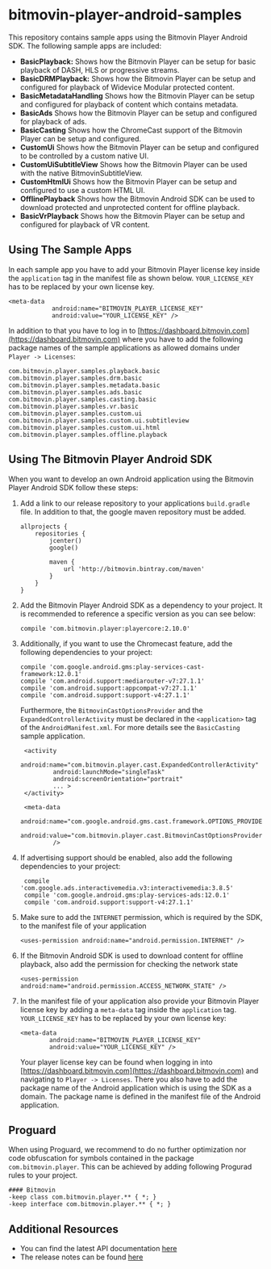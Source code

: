 # bitmovin-player-android-samples
This repository contains sample apps using the Bitmovin Player Android SDK. The following sample apps are included:

+   **BasicPlayback:** Shows how the Bitmovin Player can be setup for basic playback of DASH, HLS or progressive streams.
+   **BasicDRMPlayback:** Shows how the Bitmovin Player can be setup and configured for playback of Widevice Modular protected content.
+   **BasicMetadataHandling** Shows how the Bitmovin Player can be setup and configured for playback of content which contains metadata.
+   **BasicAds** Shows how the Bitmovin Player can be setup and configured for playback of ads.  
+   **BasicCasting** Shows how the ChromeCast support of the Bitmovin Player can be setup and configured.
+   **CustomUi** Shows how the Bitmovin Player can be setup and configured to be controlled by a custom native UI.
+   **CustomUiSubtitleView** Shows how the Bitmovin Player can be used with the native BitmovinSubtitleView.
+   **CustomHtmlUi** Shows how the Bitmovin Player can be setup and configured to use a custom HTML UI.
+   **OfflinePlayback** Shows how the Bitmovin Android SDK can be used to download protected and unprotected content for offline playback.
+   **BasicVrPlayback** Shows how the Bitmovin Player can be setup and configured for playback of VR content.

## Using The Sample Apps
In each sample app you have to add your Bitmovin Player license key inside the `application` tag in the manifest file as shown below. `YOUR_LICENSE_KEY` has to be replaced by your own license key.
    
    <meta-data
                android:name="BITMOVIN_PLAYER_LICENSE_KEY"
                android:value="YOUR_LICENSE_KEY" />

In addition to that you have to log in to [https://dashboard.bitmovin.com](https://dashboard.bitmovin.com) where you have to add the following package names of the sample applications as allowed domains under `Player -> Licenses`:

    com.bitmovin.player.samples.playback.basic
    com.bitmovin.player.samples.drm.basic
    com.bitmovin.player.samples.metadata.basic
    com.bitmovin.player.samples.ads.basic
    com.bitmovin.player.samples.casting.basic
    com.bitmovin.player.samples.vr.basic
    com.bitmovin.player.samples.custom.ui
    com.bitmovin.player.samples.custom.ui.subtitleview
    com.bitmovin.player.samples.custom.ui.html
    com.bitmovin.player.samples.offline.playback

## Using The Bitmovin Player Android SDK
When you want to develop an own Android application using the Bitmovin Player Android SDK follow these steps:

1.  Add a link to our release repository to your applications `build.gradle` file. In addition to that, the google maven repository must be added.
    
        allprojects {
            repositories {
                jcenter()
                google()
                
                maven {
                    url 'http://bitmovin.bintray.com/maven'
                }
            }
        }
        
1.  Add the Bitmovin Player Android SDK as a dependency to your project. It is recommended to reference a specific version as you can see below:

        compile 'com.bitmovin.player:playercore:2.10.0'
        
1.  Additionally, if you want to use the Chromecast feature, add the following dependencies to your project:
    
        compile 'com.google.android.gms:play-services-cast-framework:12.0.1'
        compile 'com.android.support:mediarouter-v7:27.1.1'
        compile 'com.android.support:appcompat-v7:27.1.1'
        compile 'com.android.support:support-v4:27.1.1'
         
    Furthermore, the `BitmovinCastOptionsProvider` and the `ExpandedControllerActivity` must be declared in the `<application>` tag of the `AndroidManifest.xml`. 
    For more details see the  `BasicCasting` sample application.
    
         <activity
                 android:name="com.bitmovin.player.cast.ExpandedControllerActivity"
                 android:launchMode="singleTask"
                 android:screenOrientation="portrait"
                 ... >
         </activity>
    
         <meta-data
                 android:name="com.google.android.gms.cast.framework.OPTIONS_PROVIDER_CLASS_NAME"
                 android:value="com.bitmovin.player.cast.BitmovinCastOptionsProvider"
                 />
    
1.  If advertising support should be enabled, also add the following dependencies to your project:

         compile 'com.google.ads.interactivemedia.v3:interactivemedia:3.8.5'
         compile 'com.google.android.gms:play-services-ads:12.0.1'
         compile 'com.android.support:support-v4:27.1.1'

1.  Make sure to add the `INTERNET` permission, which is required by the SDK, to the manifest file of your application
        
        <uses-permission android:name="android.permission.INTERNET" />

1.  If the Bitmovin Android SDK is used to download content for offline playback, also add the permission for checking the network state

        <uses-permission android:name="android.permission.ACCESS_NETWORK_STATE" />

1.  In the manifest file of your application also provide your Bitmovin Player license key by adding a `meta-data` tag inside the `application` tag. `YOUR_LICENSE_KEY` has to be replaced by your own license key:

        <meta-data
                android:name="BITMOVIN_PLAYER_LICENSE_KEY"
                android:value="YOUR_LICENSE_KEY" />

    Your player license key can be found when logging in into [https://dashboard.bitmovin.com](https://dashboard.bitmovin.com) and navigating to `Player -> Licenses`. There you also have to add the package name of the Android application which is using the SDK as a domain. The package name is defined in the manifest file of the Android application.

## Proguard

When using Proguard, we recommend to do no further optimization nor code obfuscation for symbols contained in the package `com.bitmovin.player`. 
This can be achieved by adding following Progurad rules to your project.

```proguard
#### Bitmovin
-keep class com.bitmovin.player.** { *; }
-keep interface com.bitmovin.player.** { *; }
```

## Additional Resources

+   You can find the latest API documentation [here](https://bitmovin.com/android-sdk-documentation/)
+   The release notes can be found [here]( https://bitmovin.com/release-notes-android-sdk/)
